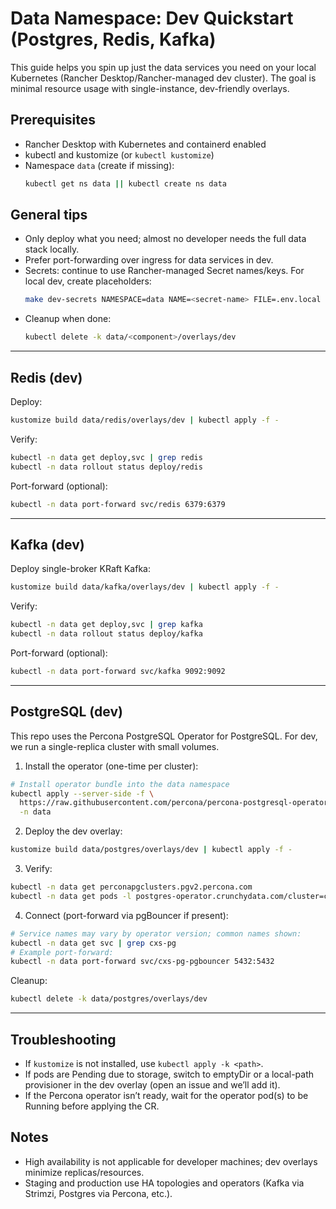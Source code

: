 # Data Namespace: Dev Quickstart (Postgres, Redis, Kafka)

This guide helps you spin up just the data services you need on your local Kubernetes (Rancher Desktop/Rancher-managed dev cluster). The goal is minimal resource usage with single-instance, dev-friendly overlays.

## Prerequisites
- Rancher Desktop with Kubernetes and containerd enabled
- kubectl and kustomize (or `kubectl kustomize`)
- Namespace `data` (create if missing):
  ```bash
  kubectl get ns data || kubectl create ns data
  ```

## General tips
- Only deploy what you need; almost no developer needs the full data stack locally.
- Prefer port-forwarding over ingress for data services in dev.
- Secrets: continue to use Rancher-managed Secret names/keys. For local dev, create placeholders:
  ```bash
  make dev-secrets NAMESPACE=data NAME=<secret-name> FILE=.env.local
  ```
- Cleanup when done:
  ```bash
  kubectl delete -k data/<component>/overlays/dev
  ```

---

## Redis (dev)
Deploy:
```bash
kustomize build data/redis/overlays/dev | kubectl apply -f -
```
Verify:
```bash
kubectl -n data get deploy,svc | grep redis
kubectl -n data rollout status deploy/redis
```
Port-forward (optional):
```bash
kubectl -n data port-forward svc/redis 6379:6379
```

---

## Kafka (dev)
Deploy single-broker KRaft Kafka:
```bash
kustomize build data/kafka/overlays/dev | kubectl apply -f -
```
Verify:
```bash
kubectl -n data get deploy,svc | grep kafka
kubectl -n data rollout status deploy/kafka
```
Port-forward (optional):
```bash
kubectl -n data port-forward svc/kafka 9092:9092
```

---

## PostgreSQL (dev)
This repo uses the Percona PostgreSQL Operator for PostgreSQL. For dev, we run a single-replica cluster with small volumes.

1) Install the operator (one-time per cluster):
```bash
# Install operator bundle into the data namespace
kubectl apply --server-side -f \
  https://raw.githubusercontent.com/percona/percona-postgresql-operator/v2.3.1/deploy/bundle.yaml \
  -n data
```

2) Deploy the dev overlay:
```bash
kustomize build data/postgres/overlays/dev | kubectl apply -f -
```

3) Verify:
```bash
kubectl -n data get perconapgclusters.pgv2.percona.com
kubectl -n data get pods -l postgres-operator.crunchydata.com/cluster=cxs-pg
```

4) Connect (port-forward via pgBouncer if present):
```bash
# Service names may vary by operator version; common names shown:
kubectl -n data get svc | grep cxs-pg
# Example port-forward:
kubectl -n data port-forward svc/cxs-pg-pgbouncer 5432:5432
```

Cleanup:
```bash
kubectl delete -k data/postgres/overlays/dev
```

---

## Troubleshooting
- If `kustomize` is not installed, use `kubectl apply -k <path>`.
- If pods are Pending due to storage, switch to emptyDir or a local-path provisioner in the dev overlay (open an issue and we’ll add it).
- If the Percona operator isn’t ready, wait for the operator pod(s) to be Running before applying the CR.

## Notes
- High availability is not applicable for developer machines; dev overlays minimize replicas/resources.
- Staging and production use HA topologies and operators (Kafka via Strimzi, Postgres via Percona, etc.).

